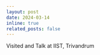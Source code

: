 ```yaml
---
layout: post
date: 2024-03-14
inline: true
related_posts: false
---
```


Visited and Talk at IIST, Trivandrum
